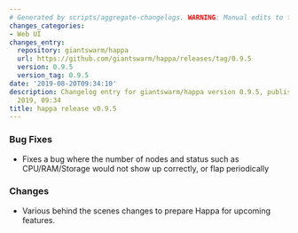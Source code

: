 ```yaml
---
# Generated by scripts/aggregate-changelogs. WARNING: Manual edits to this files will be overwritten.
changes_categories:
- Web UI
changes_entry:
  repository: giantswarm/happa
  url: https://github.com/giantswarm/happa/releases/tag/0.9.5
  version: 0.9.5
  version_tag: 0.9.5
date: '2019-08-20T09:34:10'
description: Changelog entry for giantswarm/happa version 0.9.5, published on 20 August
  2019, 09:34
title: happa release v0.9.5
---
```


### Bug Fixes

- Fixes a bug where the number of nodes and status such as CPU/RAM/Storage would not show up correctly, or flap periodically

### Changes

- Various behind the scenes changes to prepare Happa for upcoming features.
